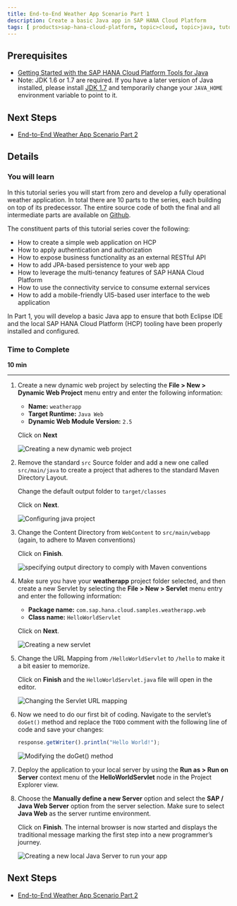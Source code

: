 ```yaml
---
title: End-to-End Weather App Scenario Part 1
description: Create a basic Java app in SAP HANA Cloud Platform
tags: [ products>sap-hana-cloud-platform, topic>cloud, topic>java, tutorial>beginner]
---
```


## Prerequisites  
 - [Getting Started with the SAP HANA Cloud Platform Tools for Java](https://hcp.sap.com/developers/TutorialCatalog/jav100_01_java_setup_eclipse.html)
 - Note: JDK 1.6 or 1.7 are required. If you have a later version of Java installed, please install [JDK 1.7](http://www.oracle.com/technetwork/pt/java/javase/downloads/jdk7-downloads-1880260.html) and temporarily change your `JAVA_HOME` environment variable to point to it.

## Next Steps
 - [End-to-End Weather App Scenario Part 2](http://go.sap.com/developer/tutorials/hcp-java-weatherapp-part2.html)

## Details
### You will learn  
In this tutorial series you will start from zero and develop a fully operational weather application. In total there are 10 parts to the series, each building on top of its predecessor. The entire source code of both the final and all intermediate parts are available on [Github](https://github.com/SAP/cloud-weatherapp).


The constituent parts of this tutorial series cover the following:

 - How to create a simple web application on HCP
 - How to apply authentication and authorization
 - How to expose business functionality as an external RESTful API
 - How to add JPA-based persistence to your web app
 - How to leverage the multi-tenancy features of SAP HANA Cloud Platform
 - How to use the connectivity service to consume external services
 - How to add a mobile-friendly UI5-based user interface to the web application

In Part 1, you will develop a basic Java app to ensure that both Eclipse IDE and the local SAP HANA Cloud Platform (HCP) tooling have been properly installed and configured.

### Time to Complete
**10 min**

---

1. Create a new dynamic web project by selecting the **File > New > Dynamic Web Project** menu entry and enter the following information:

    - **Name:** `weatherapp`
    - **Target Runtime:** `Java Web`
    - **Dynamic Web Module Version:** `2.5`

    Click on **Next**

    ![Creating a new dynamic web project](https://raw.githubusercontent.com/SAPDocuments/Tutorials/master/tutorials/hcp-java-weatherapp-part1/e2e_01-1.png)

2. Remove the standard `src` Source folder and add a new one called `src/main/java` to create a project that adheres to the standard Maven Directory Layout.

    Change the default output folder to `target/classes`

    Click on **Next**.

    ![Configuring java project](https://raw.githubusercontent.com/SAPDocuments/Tutorials/master/tutorials/hcp-java-weatherapp-part1/e2e_01-2.png)

3. Change the Content Directory from `WebContent` to `src/main/webapp` (again, to adhere to Maven conventions)

    Click on **Finish**.

    ![specifying output directory to comply with Maven conventions](https://raw.githubusercontent.com/SAPDocuments/Tutorials/master/tutorials/hcp-java-weatherapp-part1/e2e_01-3.png)

4. Make sure you have your **weatherapp** project folder selected, and then create a new Servlet by selecting the **File > New > Servlet** menu entry and enter the following information:

    - **Package name:** `com.sap.hana.cloud.samples.weatherapp.web`
    - **Class name:** `HelloWorldServlet`

    Click on **Next**.

    ![Creating a new servlet](https://raw.githubusercontent.com/SAPDocuments/Tutorials/master/tutorials/hcp-java-weatherapp-part1/e2e_01-4.png)

5. Change the URL Mapping from `/HelloWorldServlet` to `/hello` to make it a bit easier to memorize.

    Click on **Finish** and the `HelloWorldServlet.java` file will open in the editor.

    ![Changing the Servlet URL mapping](https://raw.githubusercontent.com/SAPDocuments/Tutorials/master/tutorials/hcp-java-weatherapp-part1/e2e_01-5.png)

6. Now we need to do our first bit of coding. Navigate to the servlet’s `doGet()` method and replace the `TODO` comment with the following line of code and save your changes:

    ```javascript
    response.getWriter().println("Hello World!");
    ```

    ![Modifying the doGet() method](https://raw.githubusercontent.com/SAPDocuments/Tutorials/master/tutorials/hcp-java-weatherapp-part1/e2e_01-6.png)

7. Deploy the application to your local server by using the **Run as > Run on Server** context menu of the **HelloWorldServlet** node in the Project Explorer view.

8. Choose the **Manually define a new Server** option and select the **SAP / Java Web Server** option from the server selection. Make sure to select **Java Web** as the server runtime environment.

    Click on **Finish**. The internal browser is now started and displays the traditional message marking the first step into a new programmer’s journey.

    ![Creating a new local Java Server to run your app](https://raw.githubusercontent.com/SAPDocuments/Tutorials/master/tutorials/hcp-java-weatherapp-part1/e2e_01-8.png)


## Next Steps
 - [End-to-End Weather App Scenario Part 2](http://go.sap.com/developer/tutorials/hcp-java-weatherapp-part2.html)
